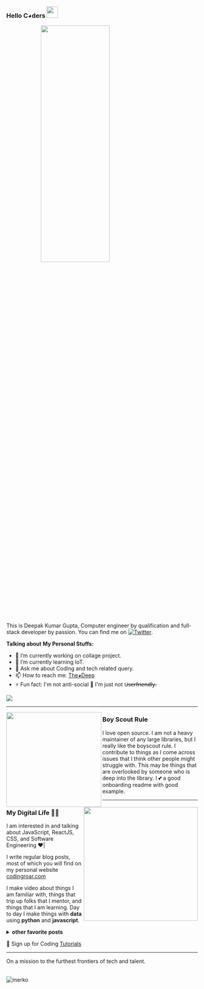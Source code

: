 ### <b>Hello C◕ders </b> <img src="https://raw.githubusercontent.com/MartinHeinz/MartinHeinz/master/wave.gif" width="30px">

&nbsp;&nbsp;&nbsp;&nbsp;&nbsp;&nbsp;&nbsp;&nbsp;&nbsp;&nbsp;&nbsp;
&nbsp;&nbsp;&nbsp;&nbsp;&nbsp;&nbsp;&nbsp;&nbsp;&nbsp;&nbsp;&nbsp;<img width="60%" height="40%" src="https://user-images.githubusercontent.com/78081310/128008376-a11d98d7-19b9-4126-8d1e-827440a73e4d.png?raw=true">

This is Deepak Kumar Gupta, Computer engineer by qualification and full-stack developer by passion. You can find me on [![Twitter][1.2]][1].

<!-- Icons -->

[1.2]: http://i.imgur.com/wWzX9uB.png (twitter icon without padding)

<!-- Links to your social media accounts -->

[1]: https://twitter.com/@Deepak128740407
[2]: https://www.instagram.com/deep_gupta14/

<b>Talking about My Personal Stuffs:</b>

- 🔭 I’m currently working on collage project.
- 🌱 I’m currently learning IoT.
- 💬 Ask me about Coding and tech related query.
- 📫 How to reach me: <a href="https://www.instagram.com/deep_gupta14/">The◕Deep</a>
- ⚡ Fun fact: I'm not anti-social ⃠
 I'm just not U̶s̶e̶r̶f̶r̶i̶e̶n̶d̶l̶y̶.


![](https://img.shields.io/badge/👨‍💻-◕-informational?style=flat&logo=<LOGO_NAME>&logoColor=white&color=2bbc8a)

 ---
 
 <p>
  <img width="250" align='left' src="https://user-images.githubusercontent.com/78081310/128130324-6f1fe1a1-1c2a-4130-ab52-4faa547146e9.png?raw=true">
</p>
 
### Boy Scout Rule

I love open source.  I am not a heavy maintainer of any large libraries, but I really like the boyscout rule.  I contribute to things as I come across issues that I think other people might struggle with.  This may be things that are overlooked by someone who is deep into the library.  I 💕 a good onboarding readme with good example.

 ---

<p>
 <img width="300" align='right' src="https://user-images.githubusercontent.com/78081310/128000519-59d0a56a-4530-435c-81d7-b2c88857661c.gif?raw=true"></a>
</p>

### My Digital Life 👨‍💻

I am interested in and talking about JavaScript, ReactJS, CSS, and Software Engineering ♥️|

I write regular blog posts, most of which you will find on my personal website [codingroar.com](https://codingroar.blogspot.com)

I make video about things I am familiar with, things that trip up folks that I mentor, and things that I am learning.  Day to day I make things with **data** using **python** and **javascript**. 



<details>
 <summary><strong>other favorite posts</strong></summary>
 <a href="https://deepakhere.github.io/"><img width="400" height="250" src="https://user-images.githubusercontent.com/78081310/128003277-66d9d1a4-d7dd-433c-9ede-c87b9ebe57ab.png?raw=true"></a>
 <a href="https://youtu.be/fJdiJqzczN8/"><img width="400" height="250" src="https://user-images.githubusercontent.com/78081310/127996939-dbedb553-b77e-41ca-afbe-a070d336a3e1.png?raw=true"></a>
 
</details>



💌 Sign up for Coding [Tutorials](https://youtube.com/c/CodingClasses/)

---

On a mission to the furthest frontiers of tech and talent. 


| | | |
| :--: | :--: | :--: |

![merko]


[merko]: https://github-readme-stats.vercel.app/api?username=Deepakhere&show_icons=true&hide=contribs,prs&cache_seconds=86400&theme=merko


[add-theme]: https://github.com/anuraghazra/github-readme-stats/edit/master/themes/index.js

